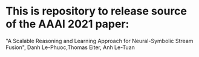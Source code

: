 # This is repository to release source of the AAAI 2021 paper:
"A Scalable Reasoning and Learning Approach for Neural-Symbolic Stream Fusion", Danh Le-Phuoc,Thomas Eiter, Anh Le-Tuan
